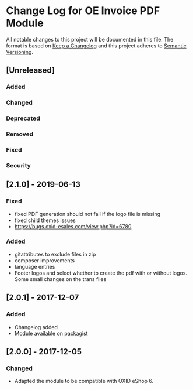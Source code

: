 # Change Log for OE Invoice PDF Module

All notable changes to this project will be documented in this file.
The format is based on [Keep a Changelog](http://keepachangelog.com/)
and this project adheres to [Semantic Versioning](http://semver.org/).


## [Unreleased]

### Added

### Changed

### Deprecated

### Removed

### Fixed

### Security

## [2.1.0] - 2019-06-13

### Fixed
- fixed PDF generation should not fail if the logo file is missing
- fixed child themes issues
- https://bugs.oxid-esales.com/view.php?id=6780

### Added
- gitattributes to exclude files in zip
- composer improvements
- language entries
- Footer logos and select whether to create the pdf with or without logos. Some small changes on the trans files

## [2.0.1] - 2017-12-07

### Added
- Changelog added
- Module available on packagist

## [2.0.0] - 2017-12-05

### Changed
- Adapted the module to be compatible with OXID eShop 6.
